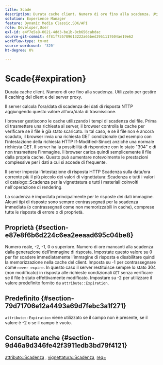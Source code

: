 ```yaml
---
title: Scade
description: Durata cache client. Numero di ore fino alla scadenza. Utilizzato per gestire il caching del client e del server proxy.
solution: Experience Manager
feature: Dynamic Media Classic,SDK/API
role: Developer,User
exl-id: e4f7e5a8-0021-4dd3-be1b-8cb656cabdac
source-git-commit: 4f81f755789613222a66bed2961117604ae19e62
workflow-type: tm+mt
source-wordcount: '320'
ht-degree: 0%

---
```


# Scade{#expiration}

Durata cache client. Numero di ore fino alla scadenza. Utilizzato per gestire il caching del client e del server proxy.

Il server calcola l&#39;ora/data di scadenza dei dati di risposta NTTP aggiungendo questo valore all&#39;ora/data di trasmissione.

I browser gestiscono le cache utilizzando i tempi di scadenza dei file. Prima di trasmettere una richiesta al server, il browser controlla la cache per verificare se il file è già stato scaricato. In tal caso, e se il file non è ancora scaduto, il browser invia una richiesta GET condizionale (ad esempio con l’intestazione della richiesta HTTP If-Modified-Since) anziché una normale richiesta GET. Il server ha la possibilità di rispondere con lo stato &quot;304&quot; e di non trasmettere l&#39;immagine. Il browser carica quindi semplicemente il file dalla propria cache. Questo può aumentare notevolmente le prestazioni complessive per i dati a cui si accede di frequente.

Il server imposta l&#39;intestazione di risposta HTTP Scadenza sulla data/ora corrente più il più piccolo dei valori di vignettatura::Scadenza e tutti i valori di catalogo::Scadenza per la vignettatura e tutti i materiali coinvolti nell&#39;operazione di rendering.

La scadenza è impostata principalmente per le risposte dei dati immagine. Alcuni tipi di risposte sono sempre contrassegnati per la scadenza immediata (o contrassegnati come non memorizzabili in cache), comprese tutte le risposte di errore o di proprietà.

## Proprietà {#section-e87e8f6b6d224c6ea2eeaad695c04be8}

Numero reale, -2, -1, 0 o superiore. Numero di ore mancanti alla scadenza dalla generazione dell’immagine di risposta. Impostate questo valore su 0 per far scadere immediatamente l&#39;immagine di risposta e disabilitare quindi la memorizzazione nella cache del client. Imposta su -1 per contrassegnare come `never expire`. In questo caso il server restituisce sempre lo stato 304 (non modificato) in risposta alle richieste condizionali `GET` senza verificare se il file è stato effettivamente modificato. Impostare su -2 per utilizzare il valore predefinito fornito da `attribute::Expiration`.

## Predefinito {#section-79d71706e12a4493a69d7febc3a1f271}

`attribute::Expiration` viene utilizzato se il campo non è presente, se il valore è -2 o se il campo è vuoto.

## Consultate anche {#section-9d46a9d346fe42f3911edb3bd79f4121}

[attributo::Scadenza](../../../../../ir-api/material-cat/image-rendering-api-ref/c-ir-material-catalog/c-ir-attributes-reference/r-ir-expiration.md#reference-0f68ad8199c64bd4bc8d27dd78b7d996) , [vignettatura::Scadenza](../../../../../ir-api/material-cat/image-rendering-api-ref/c-ir-material-catalog/c-ir-vignette-map-reference/r-ir-expiration-vignette.md#reference-df80829da93e4c0ab3f97a1792d9c74c), [req=](../../../../../ir-api/http-protocol/image-rendering-api-ref/c-ir-http-protocol-ref/c-ir-http-protocol-command-reference/r-ir-req.md#reference-792b1a663fb64261bd2de2a209b847fb)
